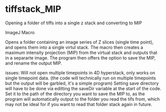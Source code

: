 # tiffstack_MIP
Opening a folder of tiffs into a single z stack and converting to MIP

ImageJ Macro

Opens a folder containing an image series of Z slices (single time point), and opens them into a single virtul stack.
The macro then creates a maximum intensity projection (MIP) from the virtual stack and outputs that in a separarte image.
The program then offers the option to save the MIP, and rename the output MIP.

issues: Will not open multiple timepoints in 4D hyperstack, only works on single timepoint data. (the code will technically run on multiple timepoints but the output will be garbled, it's a simple program)
Setting save directory will have to be done via editting the saveDir variable at the start of the code. Set it to the path of the directory you want to save the MIP to, as the program will automatically output to the folder you read the tifs from, which may not be ideal for if you want to read that folder stack again in future.

